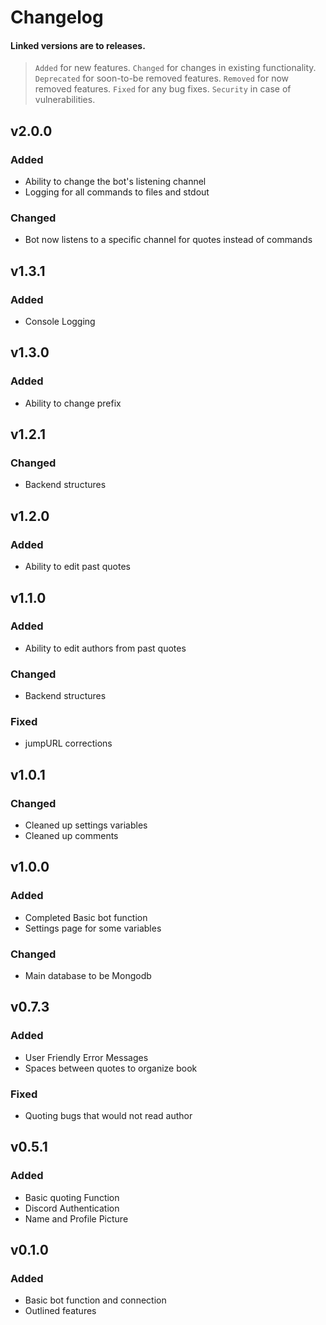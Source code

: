 # Changelog

#### Linked versions are to releases.

> `Added` for new features.
> `Changed` for changes in existing functionality.
> `Deprecated` for soon-to-be removed features.
> `Removed` for now removed features.
> `Fixed` for any bug fixes.
> `Security` in case of vulnerabilities.

## v2.0.0

### Added

- Ability to change the bot's listening channel
- Logging for all commands to files and stdout

### Changed

- Bot now listens to a specific channel for quotes instead of commands

###

## v1.3.1

### Added

- Console Logging

## v1.3.0

### Added

- Ability to change prefix

## v1.2.1

### Changed

- Backend structures

## v1.2.0

### Added

- Ability to edit past quotes

## v1.1.0

### Added

- Ability to edit authors from past quotes

### Changed

- Backend structures

### Fixed

- jumpURL corrections

## v1.0.1

### Changed

- Cleaned up settings variables
- Cleaned up comments

## v1.0.0

### Added

- Completed Basic bot function
- Settings page for some variables

### Changed

- Main database to be Mongodb

## v0.7.3

### Added

- User Friendly Error Messages
- Spaces between quotes to organize book

### Fixed

- Quoting bugs that would not read author

## v0.5.1

### Added

- Basic quoting Function
- Discord Authentication
- Name and Profile Picture

## v0.1.0

### Added

- Basic bot function and connection
- Outlined features
